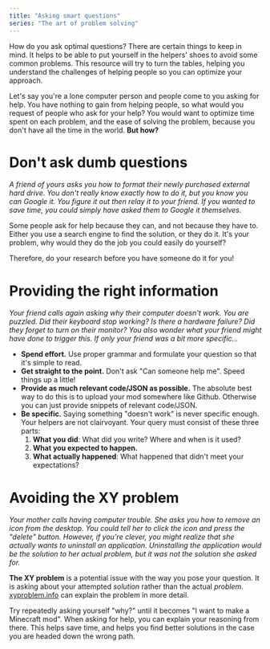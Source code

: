 ```yaml
---
title: "Asking smart questions"
series: "The art of problem solving"
---
```

How do you ask optimal questions? There are certain things to keep in mind.
It helps to be able to put yourself in the helpers' shoes to avoid some common problems.
This resource will try to turn the tables, helping you understand the challenges of helping people so you can optimize your approach.

Let's say you're a lone computer person and people come to you asking for help.
You have nothing to gain from helping people, so what would you request of people who ask for your help?
You would want to optimize time spent on each problem, and the ease of solving the problem, because you don't have all the time in the world.
**But how?**

# Don't ask dumb questions
_A friend of yours asks you how to format their newly purchased external hard drive.
You don't really know exactly how to do it, but you know you can Google it.
You figure it out then relay it to your friend.
If you wanted to save time, you could simply have asked them to Google it themselves._

Some people ask for help because they can, and not because they have to.
Either you use a search engine to find the solution, or they do it.
It's your problem, why would they do the job you could easily do yourself?

Therefore, do your research before you have someone do it for you!

# Providing the right information
_Your friend calls again asking why their computer doesn't work.
You are puzzled. Did their keyboard stop working? Is there a hardware failure? Did they forget to turn on their monitor?
You also wonder what your friend might have done to trigger this. If only your friend was a bit more specific..._

- **Spend effort.** Use proper grammar and formulate your question so that it's simple to read.
- **Get straight to the point.** Don't ask "Can someone help me". Speed things up a little!
- **Provide as much relevant code/JSON as possible.** The absolute best way to do this is to upload your mod somewhere like Github.
  Otherwise you can just provide snippets of relevant code/JSON.
- **Be specific.** Saying something "doesn't work" is never specific enough.
  Your helpers are not clairvoyant. Your query must consist of these three parts:
  1. **What you did**: What did you write? Where and when is it used?
  2. **What you expected to happen.**
  3. **What actually happened**: What happened that didn't meet your expectations?

# Avoiding the XY problem
_Your mother calls having computer trouble. She asks you how to remove an icon from the desktop.
You could tell her to click the icon and press the "delete" button.
However, if you're clever, you might realize that she actually wants to uninstall an application.
Uninstalling the application would be the solution to her actual problem, but it was not the solution she asked for._

**The XY problem** is a potential issue with the way you pose your question.
It is asking about your attempted _solution_ rather than the actual _problem_.
[xyproblem.info](http://xyproblem.info/) can explain the problem in more detail.

Try repeatedly asking yourself "why?" until it becomes "I want to make a Minecraft mod".
When asking for help, you can explain your reasoning from there.
This helps save time, and helps you find better solutions in the case you are headed down the wrong path.

